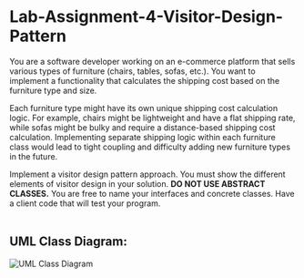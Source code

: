 # Lab-Assignment-4-Visitor-Design-Pattern

You are a software developer working on an e-commerce platform that sells various types of furniture (chairs, tables, sofas, etc.). You want to implement a functionality that calculates the shipping cost based on the furniture type and size.

Each furniture type might have its own unique shipping cost calculation logic. For example, chairs might be lightweight and have a flat shipping rate, while sofas might be bulky and require a distance-based shipping cost calculation. Implementing separate shipping logic within each furniture class would lead to tight coupling and difficulty adding new furniture types in the future.

Implement a visitor design pattern approach. You must show the different elements of visitor design in your solution.  **DO NOT USE ABSTRACT CLASSES.** You are free to name your interfaces and concrete classes. Have a client code that will test your program.
<br><br>


## UML Class Diagram:
![UML Class Diagram](https://github.com/user-attachments/assets/cb353bf6-0766-4db5-a9b2-d7ed75335f63)
